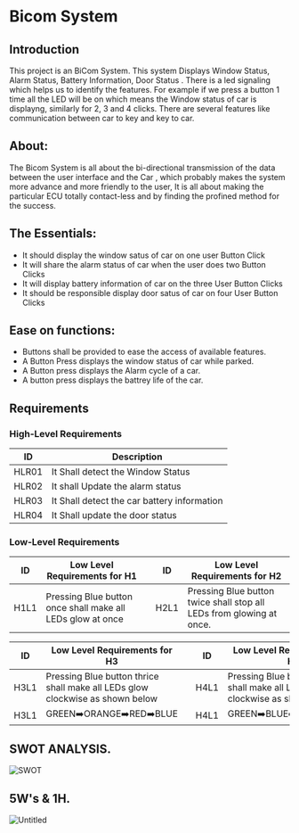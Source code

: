 # Bicom System

## Introduction
   This project is an BiCom System. This system Displays Window Status, Alarm Status, Battery Information, Door Status . There is a led signaling which helps us to identify the      features. For example if we press a button 1 time all the LED will be on which means the Window status of car is displayng, similarly for 2, 3 and 4 clicks. There are several      features like communication between car to key and key to car.
   
## About:
 The Bicom System is all about the bi-directional transmission of the data between the user interface and the Car , which probably makes the system more advance and more friendly to the user, It is all about making the particular ECU totally contact-less and by finding the profined method for the success.
   
## The Essentials:
* It should display the window satus of car on one user Button Click
* It will share the alarm status of car when the user does two Button Clicks
* It will display battery information of car on the three User Button Clicks
* It should be responsible display door satus of car on four User Button Clicks

##  Ease on functions:
* Buttons shall be provided to ease the access of available features.
* A Button Press displays the window status of car while parked.
* A Button press displays the Alarm cycle of a car.
* A button press displays the battrey life of the car.

## Requirements
### High-Level Requirements
|  ID|Description|
  |---|---|
  | HLR01 | It Shall detect the Window Status |
  | HLR02 | It shall Update the alarm status |
  | HLR03 | It Shall detect the car battery information |
  | HLR04 | It Shall update the door status |
  
### Low-Level Requirements
| ID | Low Level Requirements for H1|       |ID | Low Level Requirements for H2|
| -------- | -------------- | ---- |-------- | -------------- |
| H1L1 | Pressing Blue button once shall make all LEDs glow at once |       |H2L1 | Pressing Blue button twice shall stop all LEDs from glowing at once.|
     



| ID | Low Level Requirements for H3|  |ID | Low Level Requirements for H4|
| -------- | -------------- | ---- | -------- | -------------- |
| H3L1 | Pressing Blue button thrice shall make all LEDs glow clockwise as shown below|  | H4L1 | Pressing Blue button four times shall make all LEDs glow anti-clockwise as sho
|H3L1 |GREEN:arrow_right:ORANGE:arrow_right:RED:arrow_right:BLUE |                       |H4L1 | GREEN:arrow_right:BLUE:arrow_right:RED:arrow_right:ORANGE |  
 
## SWOT ANALYSIS.
![SWOT](https://user-images.githubusercontent.com/98813646/157853215-1b9bdbb0-39c1-462a-8877-b8bbcc2f0884.PNG)

## 5W's & 1H.
![Untitled](https://user-images.githubusercontent.com/98813646/157856381-a0fc27ac-7b55-4059-a934-db2c102b12ac.png)




